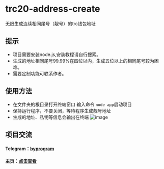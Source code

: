 # trc20-address-create
无限生成连续相同尾号（靓号）的trc钱包地址
## 提示
- 项目需要安装node.js,安装教程请自行搜索。
- 生成的地址相同尾号99.99%在四位以内，生成五位以上的相同尾号较为困难。
- 需要定制功能可联系作者。
## 使用方法
- 在文件夹的根目录打开终端窗口 输入命令 `node app`启动项目
- 保持运行程序，不要关闭，等待程序生成靓号地址
- 生成的地址、私钥等信息会输出在终端
![image](https://user-images.githubusercontent.com/121013897/211105377-a6aa2147-2922-48cc-8800-2ecfb8f7cd76.png)

## 项目交流
#### Telegram：[byprogram](https://t.me/byprogram)
#### 主页：[点击查看](https://www.byprogram.xyz/)
